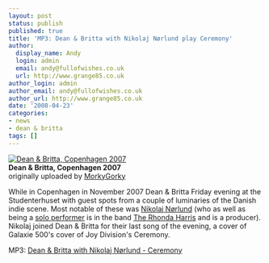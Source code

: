 ```yaml
---
layout: post
status: publish
published: true
title: 'MP3: Dean & Britta with Nikolaj Nørlund play Ceremony'
author:
  display_name: Andy
  login: admin
  email: andy@fullofwishes.co.uk
  url: http://www.grange85.co.uk
author_login: admin
author_email: andy@fullofwishes.co.uk
author_url: http://www.grange85.co.uk
date: '2008-04-23'
categories:
- news
- dean & britta
tags: []
---
```

<div class="imagebox-a"><a href="http://www.flickr.com/photos/10140612@N04/2088328431/" title="Photo Sharing"><img src="https://farm3.static.flickr.com/2334/2088328431_e1c44ac4dc_m.jpg" alt="Dean & Britta, Copenhagen 2007" /></a><br/><strong>Dean & Britta, Copenhagen 2007</strong><br/>originally uploaded by <a href="http://www.flickr.com/people/10140612@N04/">MorkyGorky</a></div>
<div>
<p>While in Copenhagen in November 2007 Dean & Britta Friday evening at the Studenterhuset with guest spots from a couple of luminaries of the Danish indie scene. Most notable of these was <a href="http://www.norlund.com">Nikolaj Nørlund</a> (who as well as being a <a href="http://www.myspace.com/norlund">solo performer</a> is in the band <a href="http://www.myspace.com/rhondaharriscph">The Rhonda Harris</a> and is a producer). Nikolaj joined Dean & Britta for their last song of the evening, a cover of Galaxie 500's cover of Joy Division's Ceremony.</p>
<p></p>
<p>MP3: <a href="http://www.box.net/shared/p6ivdaqcck">Dean & Britta with Nikolaj Nørlund - Ceremony</a></p>
<p><br clear="right"/>
</div>
